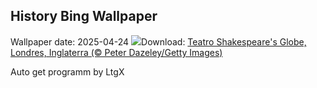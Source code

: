 ## History Bing Wallpaper
Wallpaper date: 2025-04-24
![](https://www.bing.com/th?id=OHR.GlobeTheatre_PT-BR2484921869_UHD.jpg&w=1000)Download: [Teatro Shakespeare's Globe, Londres, Inglaterra (© Peter Dazeley/Getty Images)](https://www.bing.com/th?id=OHR.GlobeTheatre_PT-BR2484921869_UHD.jpg)

Auto get programm by LtgX
